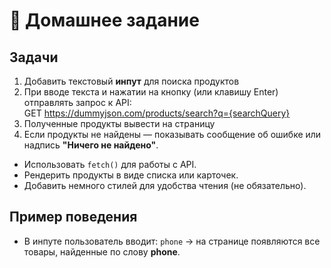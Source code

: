 # 📝 Домашнее задание

## Задачи
1. Добавить текстовый **инпут** для поиска продуктов  
2. При вводе текста и нажатии на кнопку (или клавишу Enter) отправлять запрос к API:  
GET https://dummyjson.com/products/search?q={searchQuery}
3. Полученные продукты вывести на страницу 
4. Если продукты не найдены — показывать сообщение об ошибке или надпись **"Ничего не найдено"**.

- Использовать `fetch()` для работы с API.  
- Рендерить продукты в виде списка или карточек.  
- Добавить немного стилей для удобства чтения (не обязательно).  

## Пример поведения
- В инпуте пользователь вводит: `phone` → на странице появляются все товары, найденные по слову **phone**.
